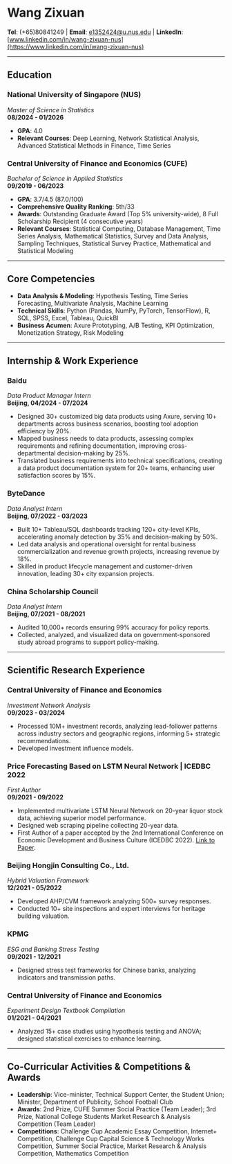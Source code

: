 # Wang Zixuan

**Tel**: (+65)80841249 | **Email**: [e1352424@u.nus.edu](mailto:e1352424@u.nus.edu) | **LinkedIn**: [www.linkedin.com/in/wang-zixuan-nus](https://www.linkedin.com/in/wang-zixuan-nus)  

---

## Education

### National University of Singapore (NUS)
*Master of Science in Statistics*  
**08/2024 - 01/2026**  
- **GPA**: 4.0
- **Relevant Courses**: Deep Learning, Network Statistical Analysis, Advanced Statistical Methods in Finance, Time Series

### Central University of Finance and Economics (CUFE)
*Bachelor of Science in Applied Statistics*  
**09/2019 - 06/2023**  
- **GPA**: 3.7/4.5 (87.0/100)  
- **Comprehensive Quality Ranking**: 5th/33
- **Awards**: Outstanding Graduate Award (Top 5% university-wide), 8 Full Scholarship Recipient (4 consecutive years)
- **Relevant Courses**: Statistical Computing, Database Management, Time Series Analysis, Mathematical Statistics, Survey and Data Analysis, Sampling Techniques, Statistical Survey Practice, Mathematical and Statistical Modeling

---

## Core Competencies

- **Data Analysis & Modeling**: Hypothesis Testing, Time Series Forecasting, Multivariate Analysis, Machine Learning
- **Technical Skills**: Python (Pandas, NumPy, PyTorch, TensorFlow), R, SQL, SPSS, Excel, Tableau, QuickBI
- **Business Acumen**: Axure Prototyping, A/B Testing, KPI Optimization, Monetization Strategy, Risk Modeling

---

## Internship & Work Experience

### Baidu
*Data Product Manager Intern*  
**Beijing, 04/2024 - 07/2024**  
- Designed 30+ customized big data products using Axure, serving 10+ departments across business scenarios, boosting tool adoption efficiency by 20%.
- Mapped business needs to data products, assessing complex requirements and refining documentation, improving cross-departmental decision-making by 25%.
- Translated business requirements into technical specifications, creating a data product documentation system for 20+ teams, enhancing user satisfaction scores by 15%.

### ByteDance
*Data Analyst Intern*  
**Beijing, 07/2022 - 03/2023**  
- Built 10+ Tableau/SQL dashboards tracking 120+ city-level KPIs, accelerating anomaly detection by 35% and decision-making by 50%.
- Led data analysis and operational oversight for rental business commercialization and revenue growth projects, increasing revenue by 18%.
- Skilled in product lifecycle management and customer-driven innovation, leading 30+ city expansion projects.

### China Scholarship Council
*Data Analyst Intern*  
**Beijing, 07/2021 - 08/2021**  
- Audited 10,000+ records ensuring 99% accuracy for policy reports.
- Collected, analyzed, and visualized data on government-sponsored study abroad programs to support policy-making.

---

## Scientific Research Experience

### Central University of Finance and Economics
*Investment Network Analysis*  
**09/2023 - 03/2024**  
- Processed 10M+ investment records, analyzing lead-follower patterns across industry sectors and geographic regions, informing 5+ strategic recommendations.
- Developed investment influence models.

### Price Forecasting Based on LSTM Neural Network | ICEDBC 2022
*First Author*  
**09/2021 - 09/2022**  
- Implemented multivariate LSTM Neural Network on 20-year liquor stock data, achieving superior model performance.
- Designed web scraping pipeline collecting 20-year data.
- First Author of a paper accepted by the 2nd International Conference on Economic Development and Business Culture (ICEDBC 2022). [Link to Paper](https://doi.org/10.2991/978-94-6463-036-7_30).

### Beijing Hongjin Consulting Co., Ltd.
*Hybrid Valuation Framework*  
**12/2021 - 05/2022**  
- Developed AHP/CVM framework analyzing 500+ survey responses.
- Conducted 10+ site inspections and expert interviews for heritage building valuation.

### KPMG
*ESG and Banking Stress Testing*  
**09/2021 - 12/2021**  
- Designed stress test frameworks for Chinese banks, analyzing indicators and transmission paths.

### Central University of Finance and Economics
*Experiment Design Textbook Compilation*  
**01/2021 - 04/2021**  
- Analyzed 15+ case studies using hypothesis testing and ANOVA; designed statistical exercises to enhance learning.

---

## Co-Curricular Activities & Competitions & Awards

- **Leadership**: Vice-minister, Technical Support Center, the Student Union; Minister, Department of Publicity, School Football Club
- **Awards**: 2nd Prize, CUFE Summer Social Practice (Team Leader); 3rd Prize, National College Students Market Research & Analysis Competition (Team Leader)
- **Competitions**: Challenge Cup Academic Essay Competition, Internet+ Competition, Challenge Cup Capital Science & Technology Works Competition, Summer Social Practice, Market Research & Analysis Competition, Mathematics Competition
